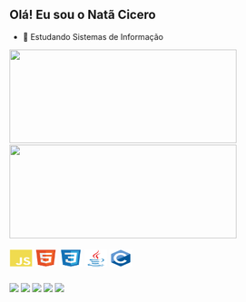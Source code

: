 ## Olá! Eu sou o Natã Cicero

- 🌱 Estudando Sistemas de Informação

<div>
<a href="https://github.com/natacicero">
<img width="400" height="165" src="https://github-readme-stats.vercel.app/api?username=natacicero&show_icons=true&theme=chartreuse-dark&include_all_commits=true&count_private=true"/>
<img width="400" height="165" src="https://github-readme-stats.vercel.app/api/top-langs/?username=natacicero&layout=compact&langs_count=16&theme=chartreuse-dark"/>
</div>

<div style="display: inline-block"><br>
<img align="center" alt="Nata-Js" height="30" width="40" src="https://raw.githubusercontent.com/devicons/devicon/master/icons/javascript/javascript-plain.svg">
  <img align="center" alt="Nata-HTML" height="30" width="40" src="https://raw.githubusercontent.com/devicons/devicon/master/icons/html5/html5-original.svg">
  <img align="center" alt="Nata-CSS" height="30" width="40" src="https://raw.githubusercontent.com/devicons/devicon/master/icons/css3/css3-original.svg">
  <img align="center" alt="Nata-Java" height="30" width="40" src="https://raw.githubusercontent.com/devicons/devicon/master/icons/java/java-original.svg">
  <img align="center" alt="Nata-C" height="30" width="40" src="https://raw.githubusercontent.com/devicons/devicon/master/icons/c/c-original.svg">
</div>

##

<div>
<a href="mailto:natacicero@gmail.com" target="_blank"><img src="https://img.shields.io/badge/Gmail-D14836?style=for-the-badge&logo=gmail&logoColor=white" target="_blank"></a>
<a href="" target="_blank"><img src="https://img.shields.io/badge/Discord-7289DA?style=for-the-badge&logo=discord&logoColor=white" target="_blank"></a> 
<a href="https://www.linkedin.com/in/natã-silva-415529176/" target="_blank"><img src="https://img.shields.io/badge/-LinkedIn-%230077B5?style=for-the-badge&logo=linkedin&logoColor=white" target="_blank"></a>
<a href="https://www.facebook.com/nata.cicero/" target="_blank"><img src="https://img.shields.io/badge/Facebook-1877F2?style=for-the-badge&logo=facebook&logoColor=white" targget="_blank"></a>
<a href="https://www.instagram.com/silva_nataa/" target="_blank"><img src="https://img.shields.io/badge/Instagram-E4405F?style=for-the-badge&logo=instagram&logoColor=white" target="_blank"></a>
</div>
